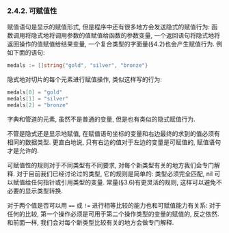 ### 2.4.2. 可赋值性

赋值语句是显示的赋值形式, 但是程序中还有很多地方会发送隐式的赋值行为: 函数调用将隐式地将调用参数的值赋值给函数的参数变量, 一个返回语句将隐式地将返回操作的值赋值给结果变量, 一个复合类型的字面量(§4.2)也会产生赋值行为. 例如下面的语句:

```Go
medals := []string{"gold", "silver", "bronze"} 
```

隐式地对切片的每个元素进行赋值操作, 类似这样写的行为:

```Go
medals[0] = "gold" 
medals[1] = "silver" 
medals[2] = "bronze" 
```

字典和管道的元素, 虽然不是普通的变量, 但是也有类似的隐式赋值行为.

不管是隐式还是显示地赋值, 在赋值语句坐标的变量和右边最终的求到的值必须有相同的数据类型. 更直白地说, 只有右边的值对于左边的变量是可赋值的, 赋值语句才是允许的.

可赋值性的规则对于不同类型有不同要求, 对每个新类型有关的地方我们会专门解释.
对于目前我们已经讨论过的类型, 它的规则是简单的: 类型必须完全匹配, nil 可以赋值给任何指针或引用类型的变量. 常量(§3.6)有更灵活的规则, 这样可以避免不必要的显示类型转换.

对于两个值是否可以用 `==` 或 `!=` 进行相等比较的能力也和可赋值能力有关系:
对于任何的比较, 第一个操作必须是可用于第二个操作类型的变量的赋值的, 反之依然.
和前面一样, 我们会对每个新类型比较有关的地方会做专门解释.


